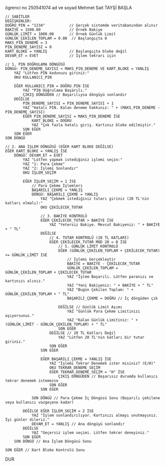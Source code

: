 ögrenci no 250541074
ad ve soyad Mehmet Sait TAYŞİ
BAŞLA

    // SABİTLER
    DEĞİŞKENLER:
    DOĞRU_PIN = "1234"           // Gerçek sistemde veritabanından alınır
    BAKİYE = 1500.00             // Örnek Bakiye
    GÜNLÜK_LİMİT = 1000.00       // Örnek Günlük Limit
    GÜNLÜK_ÇEKİLEN_TOPLAM = 0.00  // Başlangıçta 0
    MAKS_PIN_DENEME = 3
    PIN_DENEME_SAYISI = 0
    KART_BLOKE = YANLIŞ          // Başlangıçta bloke değil
    DEVAM_ET = EVET              // İşlem tekrarı için

    // 1. PIN DOĞRULAMA DÖNGÜSÜ
    DÖNGÜ: PIN_DENEME_SAYISI < MAKS_PIN_DENEME VE KART_BLOKE = YANLIŞ
        YAZ "Lütfen PIN kodunuzu giriniz:"
        OKU KULLANICI_PIN

        EĞER KULLANICI_PIN = DOĞRU_PIN İSE
            YAZ "PIN Doğrulama Başarılı."
            ÇIKIŞ DÖNGÜDEN // Başarılıysa döngüyü sonlandır
        DEĞİLSE
            PIN_DENEME_SAYISI = PIN_DENEME_SAYISI + 1
            YAZ "Hatalı PIN. Kalan deneme hakkınız: " + (MAKS_PIN_DENEME - PIN_DENEME_SAYISI)
            EĞER PIN_DENEME_SAYISI = MAKS_PIN_DENEME İSE
                KART_BLOKE = DOĞRU
                YAZ "Çok fazla hatalı giriş. Kartınız bloke edilmiştir."
            SON EĞER
        SON EĞER
    SON DÖNGÜ

    // 2. ANA İŞLEM DÖNGÜSÜ (EĞER KART BLOKE DEĞİLSE)
    EĞER KART_BLOKE = YANLIŞ İSE
        DÖNGÜ: DEVAM_ET = EVET
            YAZ "Lütfen yapmak istediğiniz işlemi seçin:"
            YAZ "1: Para Çekme"
            YAZ "2: İşlemi Sonlandır"
            OKU İŞLEM_SEÇİM

            EĞER İŞLEM_SEÇİM = 1 İSE
                // Para Çekme İşlemleri
                BAŞARILI_ÇEKME = YANLIŞ
                DÖNGÜ: BAŞARILI_ÇEKME = YANLIŞ
                    YAZ "Çekmek istediğiniz tutarı giriniz (20 TL'nin katları olmalı):"
                    OKU ÇEKİLECEK_TUTAR

                    // 3. BAKİYE KONTROLÜ
                    EĞER ÇEKİLECEK_TUTAR > BAKİYE İSE
                        YAZ "Yetersiz Bakiye. Mevcut Bakiyeniz: " + BAKİYE + " TL"
                    DEĞİLSE
                        // 4. TUTAR KONTROLÜ (20 TL KATLARI)
                        EĞER ÇEKİLECEK_TUTAR MOD 20 = 0 İSE
                            // 5. GÜNLÜK LİMİT KONTROLÜ
                            EĞER (GÜNLÜK_ÇEKİLEN_TOPLAM + ÇEKİLECEK_TUTAR) <= GÜNLÜK_LİMİT İSE
                                // İşlemi Gerçekleştir
                                BAKİYE = BAKİYE - ÇEKİLECEK_TUTAR
                                GÜNLÜK_ÇEKİLEN_TOPLAM = GÜNLÜK_ÇEKİLEN_TOPLAM + ÇEKİLECEK_TUTAR
                                YAZ "İşlem Başarılı. Lütfen paranızı ve kartınızı alınız."
                                YAZ "Yeni Bakiyeniz: " + BAKİYE + " TL"
                                YAZ "Bugün Çekilen Toplam: " + GÜNLÜK_ÇEKİLEN_TOPLAM + " TL"
                                BAŞARILI_ÇEKME = DOĞRU // İç döngüden çık

                            DEĞİLSE // Günlük Limit Aşımı
                                YAZ "Günlük Para Çekme Limitinizi aşıyorsunuz."
                                YAZ "Kalan Günlük Limitiniz: " + (GÜNLÜK_LİMİT - GÜNLÜK_ÇEKİLEN_TOPLAM) + " TL"
                            SON EĞER
                        DEĞİLSE // 20 TL Katları Değil
                            YAZ "Lütfen 20 TL'nin katları bir tutar giriniz."
                        SON EĞER
                    SON EĞER

                    EĞER BAŞARILI_ÇEKME = YANLIŞ İSE
                        YAZ "İşlemi Tekrar Denemek ister misiniz? (E/H)"
                        OKU TEKRAR_DENEME_SEÇİM
                        EĞER TEKRAR_DENEME_SEÇİM = "H" İSE
                            ÇIKIŞ DÖNGÜDEN // Başarısız durumda kullanıcı tekrar denemek istemezse
                        SON EĞER
                    SON EĞER

                SON DÖNGÜ // Para Çekme İç Döngüsü Sonu (Başarılı çekilene veya kullanıcı vazgeçene kadar)

            DEĞİLSE EĞER İŞLEM_SEÇİM = 2 İSE
                YAZ "İşlem sonlandırılıyor. Kartınızı almayı unutmayınız. İyi günler dileriz."
                DEVAM_ET = YANLIŞ // Ana döngüyü sonlandır
            DEĞİLSE
                YAZ "Geçersiz işlem seçimi. Lütfen tekrar deneyiniz."
            SON EĞER
        SON DÖNGÜ // Ana İşlem Döngüsü Sonu

    SON EĞER // Kart Bloke Kontrolü Sonu

DUR
